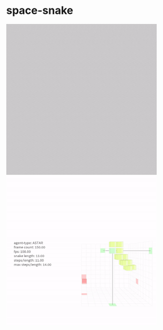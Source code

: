 # space-snake


<img align="left" width="400" height="400" src="./samples/sample-bfs.gif">

<img align="left" width="400" height="400" src="./samples/sample-astar.gif">
